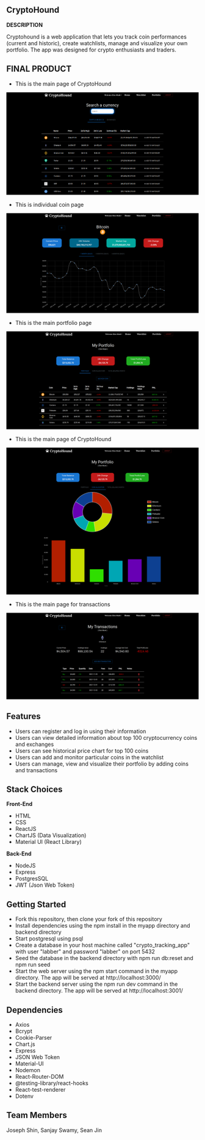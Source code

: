 ## CryptoHound



**DESCRIPTION**

Cryptohound is a web application that lets you track coin performances (current and historic), create watchlists, manage and visualize your own portfolio. The app was designed for crypto enthusiasts and traders.


## FINAL PRODUCT

- This is the main page of CryptoHound

!["Screenshot of the Home Page"](https://raw.githubusercontent.com/hyjin123/crypto-tracking-app/master/myapp/docs/main_page.png)

- This is individual coin page

!["Screenshot of the Extra info when you click on the icon"](https://github.com/hyjin123/crypto-tracking-app/blob/master/myapp/docs/coin_page.png?raw=true)

- This is the main portfolio page

!["Screenshot of the main portfolio"](https://github.com/hyjin123/crypto-tracking-app/blob/master/myapp/docs/portfolio_page.png?raw=true)

- This is the main page of CryptoHound

!["Screenshot of the coin allocation"](https://github.com/hyjin123/crypto-tracking-app/blob/master/myapp/docs/chart_page.png?raw=true)

- This is the main page for transactions

!["Screenshot of the transaction page"](https://github.com/hyjin123/crypto-tracking-app/blob/master/myapp/docs/transaction_page.png?raw=true)

## Features

- Users can register and log in using their information
- Users can view detailed information about top 100 cryptocurrency coins and exchanges
- Users can see historical price chart for top 100 coins
- Users can add and monitor particular coins in the watchlist
- Users can manage, view and visualize their portfolio by adding coins and transactions

## Stack Choices

**Front-End**

- HTML
- CSS
- ReactJS
- ChartJS (Data Visualization)
- Material UI (React Library)

**Back-End**
- NodeJS
- Express
- PostgresSQL
- JWT (Json Web Token)

## Getting Started

- Fork this repository, then clone your fork of this repository
- Install dependencies using the npm install in the myapp directory and backend directory
- Start postgresql using psql
- Create a database in your host machine called "crypto_tracking_app" with user "labber" and password "labber" on port 5432
- Seed the database in the backend directory with npm run db:reset and npm run seed
- Start the web server using the npm start command in the myapp directory. The app will be served at http://localhost:3000/
- Start the backend server using the npm run dev command in the backend directory. The app will be served at http://localhost:3001/


## Dependencies

- Axios
- Bcrypt
- Cookie-Parser
- Chart.js
- Express
- JSON Web Token
- Material-UI
- Nodemon
- React-Router-DOM
- @testing-library/react-hooks
- React-test-renderer
- Dotenv

## Team Members

Joseph Shin, Sanjay Swamy, Sean Jin
